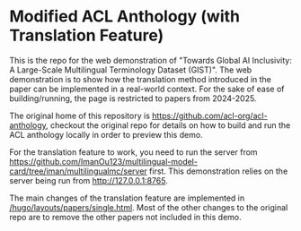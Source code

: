 # Modified ACL Anthology (with Translation Feature)

This is the repo for the web demonstration of "Towards Global AI Inclusivity:
A Large-Scale Multilingual Terminology Dataset (GIST)". The web demonstration is
to show how the translation method introduced in the paper can be implemented
in a real-world context. For the sake of ease of building/running, the page is
restricted to papers from 2024-2025.

The original home of this repository is <https://github.com/acl-org/acl-anthology>,
checkout the original repo for details on how to build and run the ACL anthology
locally in order to preview this demo.

For the translation feature to work, you need to run the server from
<https://github.com/ImanOu123/multilingual-model-card/tree/iman/multilingualmc/server>
first. This demonstration relies on the server being run from http://127.0.0.1:8765.

The main changes of the translation feature are implemented in
[/hugo/layouts/papers/single.html](https://github.com/ImanOu123/acl-anthology-mod/blob/master/hugo/layouts/papers/single.html).
Most of the other changes to the original repo are to remove the other papers not included
in this demo.
